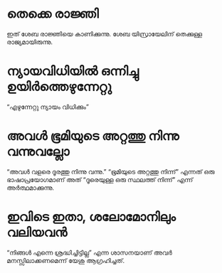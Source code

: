 # തെക്കെ രാജ്ഞി
ഇത് ശേബ രാജ്ഞിയെ കാണിക്കുന്നു. ശേബ യിസ്രായേലിന് തെക്കുള്ള രാജ്യമായിരുന്നു.
# ന്യായവിധിയിൽ ഒന്നിച്ചു ഉയിർത്തെഴുന്നേറ്റു
“എഴുന്നേറ്റു ന്യായം വിധിക്കും”
# അവൾ ഭൂമിയുടെ അറ്റത്തു നിന്നു വന്നുവല്ലോ
“അവൾ വളരെ ദൂരത്തു നിന്നു വന്നു.” “ഭൂമിയുടെ അറ്റത്തു നിന്ന്” എന്നത് ഒരു ഭാഷാപ്രയോഗമാണ് അത് “ദൂരെയുള്ള ഒരു സ്ഥലത്ത് നിന്ന്” എന്ന് അർത്ഥമാക്കുന്നു.
# ഇവിടെ ഇതാ, ശലോമോനിലും വലിയവൻ
“നിങ്ങൾ എന്നെ ശ്രദ്ധിച്ചിട്ടില്ല” എന്ന ശാസനയാണ് അവർ മനസ്സിലാക്കണമെന്ന് യേശു ആഗ്രഹിച്ചത്. 
